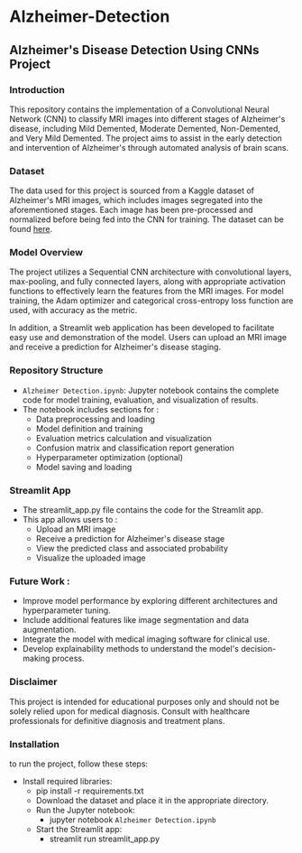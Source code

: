 # Alzheimer-Detection
## Alzheimer's Disease Detection Using CNNs Project

### Introduction

This repository contains the implementation of a Convolutional Neural Network (CNN) to classify MRI images into different stages of Alzheimer's disease, including Mild Demented, Moderate Demented, Non-Demented, and Very Mild Demented. The project aims to assist in the early detection and intervention of Alzheimer's through automated analysis of brain scans.

### Dataset

The data used for this project is sourced from a Kaggle dataset of Alzheimer's MRI images, which includes images segregated into the aforementioned stages. Each image has been pre-processed and normalized before being fed into the CNN for training. The dataset can be found [here](https://www.kaggle.com/datasets/sachinkumar413/alzheimer-mri-dataset).

### Model Overview

The project utilizes a Sequential CNN architecture with convolutional layers, max-pooling, and fully connected layers, along with appropriate activation functions to effectively learn the features from the MRI images. For model training, the Adam optimizer and categorical cross-entropy loss function are used, with accuracy as the metric.

In addition, a Streamlit web application has been developed to facilitate easy use and demonstration of the model. Users can upload an MRI image and receive a prediction for Alzheimer's disease staging.

### Repository Structure
- `Alzheimer Detection.ipynb`: Jupyter notebook contains the complete code for model training, evaluation, and visualization of results.
- The notebook includes sections for :
    - Data preprocessing and loading
    - Model definition and training
    - Evaluation metrics calculation and visualization
    - Confusion matrix and classification report generation
    - Hyperparameter optimization (optional)
    - Model saving and loading
### Streamlit App
- The streamlit_app.py file contains the code for the Streamlit app.
- This app allows users to :
  - Upload an MRI image
  - Receive a prediction for Alzheimer's disease stage
  - View the predicted class and associated probability
  - Visualize the uploaded image
### Future Work : 
- Improve model performance by exploring different architectures and hyperparameter tuning.
- Include additional features like image segmentation and data augmentation.
- Integrate the model with medical imaging software for clinical use.
- Develop explainability methods to understand the model's decision-making process.
 ### Disclaimer
This project is intended for educational purposes only and should not be solely relied upon for medical diagnosis. Consult with healthcare professionals for definitive diagnosis and treatment plans.
### Installation
to run the project, follow these steps:  
- Install required libraries:
  - pip install -r requirements.txt
  - Download the dataset and place it in the appropriate directory.
  - Run the Jupyter notebook:
    - jupyter notebook `Alzheimer Detection.ipynb`
  - Start the Streamlit app:
      - streamlit run streamlit_app.py

